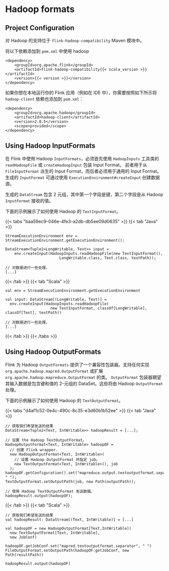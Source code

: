 <!--
Licensed to the Apache Software Foundation (ASF) under one
or more contributor license agreements.  See the NOTICE file
distributed with this work for additional information
regarding copyright ownership.  The ASF licenses this file
to you under the Apache License, Version 2.0 (the
"License"); you may not use this file except in compliance
with the License.  You may obtain a copy of the License at

  http://www.apache.org/licenses/LICENSE-2.0

Unless required by applicable law or agreed to in writing,
software distributed under the License is distributed on an
"AS IS" BASIS, WITHOUT WARRANTIES OR CONDITIONS OF ANY
KIND, either express or implied.  See the License for the
specific language governing permissions and limitations
under the License.
-->

# Hadoop formats

## Project Configuration

对 Hadoop 的支持位于 `flink-hadoop-compatibility` Maven 模块中。

将以下依赖添加到 `pom.xml` 中使用 hadoop

```
<dependency>
	<groupId>org.apache.flink</groupId>
	<artifactId>flink-hadoop-compatibility{{< scala_version >}}</artifactId>
	<version>{{< version >}}</version>
</dependency>
```

如果你想在本地运行你的 Flink 应用（例如在 IDE 中），你需要按照如下所示将 `hadoop-client` 依赖也添加到 `pom.xml`：

```
<dependency>
    <groupId>org.apache.hadoop</groupId>
    <artifactId>hadoop-client</artifactId>
    <version>2.8.5</version>
    <scope>provided</scope>
</dependency>
```

## Using Hadoop InputFormats

在 Flink 中使用 Hadoop `InputFormats`，必须首先使用 `HadoopInputs` 工具类的 `readHadoopFile` 或 `createHadoopInput` 包装 Input Format。
前者用于从 `FileInputFormat` 派生的 Input Format，而后者必须用于通用的 Input Format。 生成的 `InputFormat`
可通过使用 `ExecutionEnvironment#createInput` 创建数据源。

生成的 `DataStream` 包含 2 元组，其中第一个字段是键，第二个字段是从 Hadoop `InputFormat` 接收的值。

下面的示例展示了如何使用 Hadoop 的 `TextInputFormat`。

{{< tabs "baa59ec9-046e-4fe3-a2db-db5ee09d0635" >}} {{< tab "Java" >}}

```
StreamExecutionEnvironment env = StreamExecutionEnvironment.getExecutionEnvironment();

DataStream<Tuple2<LongWritable, Text>> input =
    env.createInput(HadoopInputs.readHadoopFile(new TextInputFormat(),
                        LongWritable.class, Text.class, textPath));

// 对数据进行一些处理。
[...]
```

{{< /tab >}} {{< tab "Scala" >}}

```
val env = StreamExecutionEnvironment.getExecutionEnvironment

val input: DataStream[(LongWritable, Text)] =
  env.createInput(HadoopInputs.readHadoopFile(
                    new TextInputFormat, classOf[LongWritable], classOf[Text], textPath))

// 对数据进行一些处理。
[...]
```

{{< /tab >}} {{< /tabs >}}

## Using Hadoop OutputFormats

Flink 为 Hadoop `OutputFormats` 提供了一个兼容性包装器。支持任何实现 `org.apache.hadoop.mapred.OutputFormat`
或扩展 `org.apache.hadoop.mapreduce.OutputFormat` 的类。
`OutputFormat` 包装器期望其输入数据是包含键和值的 2-元组的 DataSet。这些将由 Hadoop `OutputFormat` 处理。

下面的示例展示了如何使用 Hadoop 的 `TextOutputFormat`。

{{< tabs "d4af1c52-0e4c-490c-8c35-e3d60b1b52ee" >}} {{< tab "Java" >}}

```
// 获取我们希望发送的结果
DataStream<Tuple2<Text, IntWritable>> hadoopResult = [...];

// 设置 the Hadoop TextOutputFormat。
HadoopOutputFormat<Text, IntWritable> hadoopOF =
  // 创建 Flink wrapper.
  new HadoopOutputFormat<Text, IntWritable>(
    // 设置 Hadoop OutputFormat 并指定 job。
    new TextOutputFormat<Text, IntWritable>(), job
  );
hadoopOF.getConfiguration().set("mapreduce.output.textoutputformat.separator", " ");
TextOutputFormat.setOutputPath(job, new Path(outputPath));

// 使用 Hadoop TextOutputFormat 发送数据。
hadoopResult.output(hadoopOF);
```

{{< /tab >}} {{< tab "Scala" >}}

```
// 获取我们希望发送的结果
val hadoopResult: DataStream[(Text, IntWritable)] = [...]

val hadoopOF = new HadoopOutputFormat[Text,IntWritable](
  new TextOutputFormat[Text, IntWritable],
  new JobConf)

hadoopOF.getJobConf.set("mapred.textoutputformat.separator", " ")
FileOutputFormat.setOutputPath(hadoopOF.getJobConf, new Path(resultPath))

hadoopResult.output(hadoopOF)


```